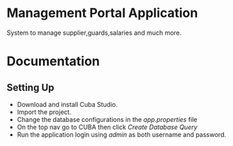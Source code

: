 # Management Portal Application
System to manage supplier,guards,salaries and much more.

# Documentation
## Setting Up
- Download and install Cuba Studio.
- Import the project.
- Change the database configurations in the *app.properties* file
- On the top nav go to CUBA then click *Create Database Query*
- Run the application login using *admin* as both username and password.
